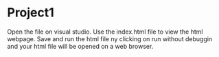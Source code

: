 # Project1
Open the file on visual studio.
Use the index.html file to view the html webpage.
Save and run the html file ny clicking on run without debuggin and your html file will be opened on a web browser.
